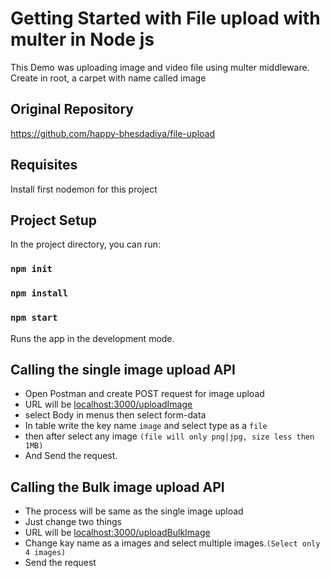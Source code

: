 # Getting Started with File upload with multer in Node js
This Demo was uploading image and video file using multer middleware. 
Create in root, a carpet with name called image
## Original Repository
https://github.com/happy-bhesdadiya/file-upload

## Requisites
Install first nodemon for this project

## Project Setup
In the project directory, you can run:

### `npm init`
### `npm install`
### `npm start`

Runs the app in the development mode.

## Calling the single image upload API
- Open Postman and create POST request for image upload
- URL will be [localhost:3000/uploadImage](http://localhost:3000/uploadImage)
- select Body in menus then select form-data
- In table write the key name `image` and select type as a `file`
- then after select any image `(file will only png|jpg, size less then 1MB)`
- And Send the request.

## Calling the Bulk image upload API
- The process will be same as the single image upload
- Just change two things
- URL will be [localhost:3000/uploadBulkImage](http://localhost:3000/uploadBulkImage)
- Change kay name as a images and select multiple images.`(Select only 4 images)`
- Send the request

